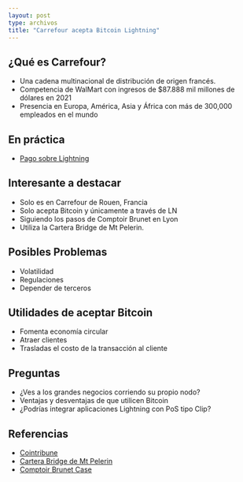 ```yaml
---
layout: post
type: archivos
title: "Carrefour acepta Bitcoin Lightning"
---
```


## ¿Qué es Carrefour?
- Una cadena multinacional de distribución de origen francés.
- Competencia de WalMart con ingresos de $87.888 mil millones de dólares en 2021
- Presencia en Europa, América, Asia y África con más de 300,000 empleados en el mundo

## En práctica
- [Pago sobre Lightning](https://x.com/LeCryptonome/status/1831672201746980882)

## Interesante a destacar
- Solo es en Carrefour de Rouen, Francia
- Solo acepta Bitcoin y únicamente a través de LN
- Siguiendo los pasos de Comptoir Brunet en Lyon
- Utiliza la Cartera Bridge de Mt Pelerin.

## Posibles Problemas
- Volatilidad
- Regulaciones
- Depender de terceros

## Utilidades de aceptar Bitcoin
- Fomenta economía circular
- Atraer clientes
- Trasladas el costo de la transacción al cliente

## Preguntas
- ¿Ves a los grandes negocios corriendo su propio nodo?
- Ventajas y desventajas de que utilicen Bitcoin
- ¿Podrías integrar aplicaciones Lightning con PoS tipo Clip?


## Referencias
- [Cointribune](https://www.cointribune.com/es/carrefour-express-ahora-acepta-pagos-en-bitcoin/)
- [Cartera Bridge de Mt Pelerin](https://www.mtpelerin.com/es/bridge-wallet)
- [Comptoir Brunet Case](https://bitcoinmagazine.com/culture/french-restaurant-seeks-to-drive-bitcoin-adoption-accepting-only-btc-for-high-end-menu-item)
